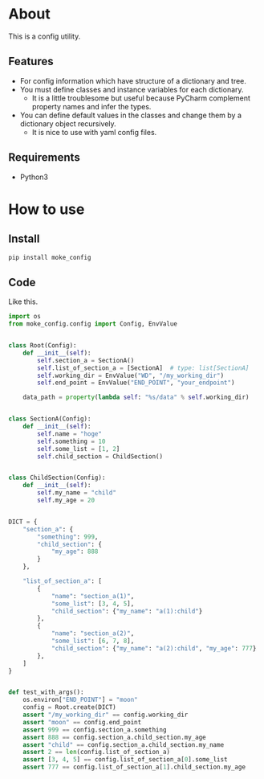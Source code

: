 About
======

This is a config utility.

Features
--------

* For config information which have structure of a dictionary and tree.
* You must define classes and instance variables for each dictionary. 
  * It is a little troublesome but useful because PyCharm complement property names and infer the types.
* You can define default values in the classes and change them by a dictionary object recursively.
  * It is nice to use with yaml config files.

Requirements
----------

* Python3

How to use
===========

Install
---------

```bash
pip install moke_config
```

Code
---------

Like this.

```python
import os
from moke_config.config import Config, EnvValue


class Root(Config):
    def __init__(self):
        self.section_a = SectionA()
        self.list_of_section_a = [SectionA]  # type: list[SectionA]
        self.working_dir = EnvValue("WD", "/my_working_dir")
        self.end_point = EnvValue("END_POINT", "your_endpoint")

    data_path = property(lambda self: "%s/data" % self.working_dir)


class SectionA(Config):
    def __init__(self):
        self.name = "hoge"
        self.something = 10
        self.some_list = [1, 2]
        self.child_section = ChildSection()


class ChildSection(Config):
    def __init__(self):
        self.my_name = "child"
        self.my_age = 20


DICT = {
    "section_a": {
        "something": 999,
        "child_section": {
            "my_age": 888
        }
    },

    "list_of_section_a": [
        {
            "name": "section_a(1)",
            "some_list": [3, 4, 5],
            "child_section": {"my_name": "a(1):child"}
        },
        {
            "name": "section_a(2)",
            "some_list": [6, 7, 8],
            "child_section": {"my_name": "a(2):child", "my_age": 777}
        },
    ]
}


def test_with_args():
    os.environ["END_POINT"] = "moon"
    config = Root.create(DICT)
    assert "/my_working_dir" == config.working_dir
    assert "moon" == config.end_point
    assert 999 == config.section_a.something
    assert 888 == config.section_a.child_section.my_age
    assert "child" == config.section_a.child_section.my_name
    assert 2 == len(config.list_of_section_a)
    assert [3, 4, 5] == config.list_of_section_a[0].some_list
    assert 777 == config.list_of_section_a[1].child_section.my_age
```

